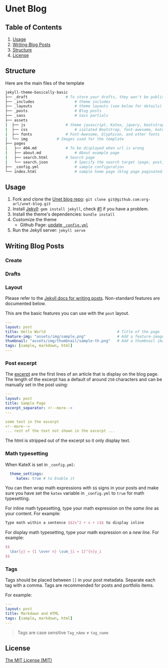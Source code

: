 # Unet Blog

## Table of Contents

1. [Usage](#Usage)
2. [Writing Blog Posts](#writing-blog-posts)
3. [Structure](#structure)
4. [License](#license)

## Structure

Here are the main files of the template

```bash
jekyll-theme-basically-basic
├── _draft	               # To store your drafts, they won't be published on your site
├── _includes	               # theme includes
├── _layouts                   # theme layouts (see below for details)
├── _posts                     # Blog posts
├── _sass                      # Sass partials 
├── assets
|  ├── js	               # theme javascript, Katex, jquery, bootstrap, jekyll search, 
|  ├── css                     # isolated Bootstrap, font-awesome, katex and main css
|  ├── fonts		       # Font-Awesome, Glyphicon, and other fonts
|  └── img		       # Images used for the template
├── pages
|   ├── 404.md		       # To be displayed when url is wrong
|   ├── about.md               # About example page
|   ├── search.html	       # Search page
|   └── search.json            # Specify the search target (page, post, collection)
├── _config.yml                # sample configuration
└── index.html                 # sample home page (blog page paginated)
```
	

## Usage

1. Fork and clone the [Unet blog repo](): `git clone git@github.com:org-arl/unet-blog.git`
2. Install [Jekyll](https://jekyllrb.com/docs/installation/): `gem install jekyll`, check [#1](/issues/1) if you have a problem.
3. Install the theme's dependencies: `bundle install`
4. Customize the theme
	- Github Page: [update `_config.yml`](#site-configuration)
5. Run the Jekyll server: `jekyll serve`


## Writing Blog Posts

### Create

### Drafts

### Layout

Please refer to the [Jekyll docs for writing posts](https://jekyllrb.com/docs/posts/). Non-standard features are documented below.

This are the basic features you can use with the  `post` layout.

```yml
---
layout: post
title: Hello World                                # Title of the page
feature-img: "assets/img/sample.png"              # Add a feature-image to the post
thumbnail: "assets/img/thumbnail/sample-th.png"   # Add a thumbnail image on blog view
tags: [sample, markdown, html]
---
```

### Post excerpt

The [excerpt](https://jekyllrb.com/docs/posts/#post-excerpts) are the first lines of an article that is display on the blog page. The length of the excerpt has a default of around `250` characters and can be manually set in the post using:
```yml
---
layout: post
title: Sample Page
excerpt_separator: <!--more-->
---

some text in the excerpt
<!--more-->
... rest of the text not shown in the excerpt ...
```

The html is stripped out of the excerpt so it only display text.


### Math typesetting

When KateX is set in `_config.yml`:

```yml
  theme_settings:
     katex: true # to Enable it
```

You can then wrap math expressions with `$$` signs in your posts and make sure you have set the `katex` variable in `_config.yml` to `true` for math typesetting.

For inline math typesetting, type your math expression on the *same line* as your content. For example:

```latex
Type math within a sentence $$2x^2 + x + c$$ to display inline
```

For display math typesetting, type your math expression on a *new line*. For example:

```latex
$$
  \bar{y} = {1 \over n} \sum_{i = 1}^{n}y_i
$$
```

### Tags

Tags should be placed between `[]` in your post metadata. Separate each tag with a comma. Tags are recommended for posts and portfolio items.

For example:

```yml
---
layout: post
title: Markdown and HTML
tags: [sample, markdown, html]
---
```

> Tags are case sensitive `Tag_nAme` ≠ `tag_name`

## License

[The MIT License (MIT)](https://raw.githubusercontent.com/Sylhare/Type-on-Strap/master/LICENSE)
